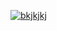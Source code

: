 [![bkjkjkj](https://www.linkpicture.com/q/Kobra_2.jpg)](https://www.highrevenuegate.com/qq1c7js6j?key=482ba64bb535d17bbe1e8eef5b198a46)
